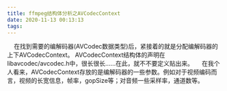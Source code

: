 ```yaml
---
title: ffmpeg结构体分析之AVCodecContext
date: 2020-11-13 00:13:13
tags:
---
```

&nbsp;&nbsp;&nbsp;&nbsp;在找到需要的编解码器(AVCodec数据类型)后，紧接着的就是分配编解码器的上下AVCodecContext。    AVCodecContext结构体的声明在libavcodec/avcodec.h中，很长很长……在此，就不不要定义贴出来。 
&nbsp;&nbsp;&nbsp;&nbsp;在我个人看来，AVCodecContext存放的是编解码器的一些参数。例如对于视频编码而言，视频的长宽信息，帧率，gopSize等；对音频一些采样率，通道数等。
<!--more-->  
